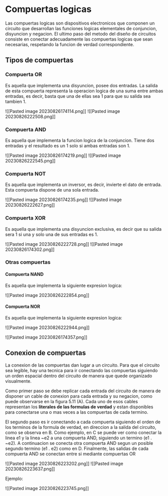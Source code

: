 # Compuertas logicas

Las compuertas logicas son dispositivos electronicos que componen un circuito que desarrollan las funciones logicas elementales de conjuncion, disyuncion y negacion.
El ultimo paso del metodo del diseño de circuitos consiste en conectar adecuadamente las compuertas logicas que sean necesarias, respetando la funcion de verdad correspondiente.
## Tipos de compuertas
### Compuerta OR

Es aquella que implementa una disyuncion, posee dos entradas. La salida de esta compuerta representa la operacion logica de una suma entre ambas entradas, es decir, basta que una de ellas sea 1 para que su salida sea tambien 1.

![[Pasted image 20230826174114.png]]
![[Pasted image 20230826222508.png]]
### Compuerta AND

Es aquella que implementa la funcion logica de la conjuncion. Tiene dos entradas y el resultado es un 1 solo si ambas entradas son 1.

![[Pasted image 20230826174219.png]]
![[Pasted image 20230826222545.png]]
### Compuerta NOT
Es aquella que implementa un inversor, es decir, invierte el dato de entrada. Esta compuerta dispone de una sola entrada.

![[Pasted image 20230826174235.png]]
![[Pasted image 20230826222627.png]]
### Compuerta XOR
Es aquella que implementa una disyuncion exclusiva, es decir que su salida sera 1 si una y solo una de sus entradas es 1.

![[Pasted image 20230826222728.png]]
![[Pasted image 20230826174302.png]]
### Otras compuertas

#### Compuerta NAND

Es aquella que implementa la siguiente expresion logica:

![[Pasted image 20230826222854.png]]

#### Compuerta NOR

Es aquella que implementa la siguiente expresion logica:

![[Pasted image 20230826222944.png]]

![[Pasted image 20230826174357.png]]
## Conexion de compuertas

La conexion de las compuertas dan lugar a un circuito. Para que el circuito sea legible, hay una tecnica para ir conectando las compuertas siguiendo un orden espacial dentro del circuito de manera que quede organizado visualmente.

Como primer paso se debe replicar cada entrada del circuito de manera de disponer un cable de conexion para cada entrada y su negacion, como puede observarse en la figura 5.11 (A). Cada uno de esos cables representan los **literales de las formulas de verdad** y estan disponibles para conectarse una o mas veces a las compuertas de cada termino.

El segundo paso es ir conectando a cada compuerta siguiendo el orden de los terminos de la formula de verdad, en direccion a la salida del circuito, como se observa en B. Como ejemplo, en C se puede ver como conectar la linea e1 y la linea ~e2 a una compuerta AND, siguiendo un termino (e1 . ~e2). A continuacion se conecta otra compuerta AND segun un posible segundo termino (e1 . e2) como en D. Finalmente, las salidas de cada compuerta AND se conectan entre si mediante compuertas OR

![[Pasted image 20230826223202.png]]
![[Pasted image 20230826223637.png]]

Ejemplo:

![[Pasted image 20230826223745.png]]